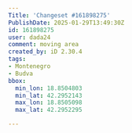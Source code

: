 ```yaml
---
Title: 'Changeset #161898275'
PublishDate: 2025-01-29T13:49:30Z
id: 161898275
user: dada24
comment: moving area
created_by: iD 2.30.4
tags:
- Montenegro
- Budva
bbox:
  min_lon: 18.8504803
  min_lat: 42.2952143
  max_lon: 18.8505098
  max_lat: 42.2952295

---
```

